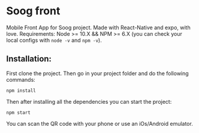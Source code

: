 # Soog front

Mobile Front App for Soog project. Made with React-Native and expo, with love.
Requirements: Node >= 10.X && NPM >= 6.X
(you can check your local configs with `node -v` and `npm -v`).

## Installation: 

First clone the project.
Then go in your project folder and do the following commands: 

    npm install
    
Then after installing all the dependencies you can start the project: 

    npm start
    
You can scan the QR code with your phone or use an iOs/Android emulator.
